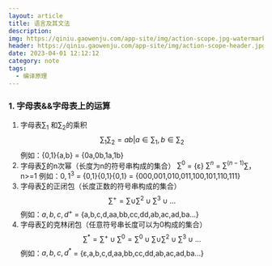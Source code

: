 ```yaml
---
layout: article
title: 语言及其文法
description: 
img: https://qiniu.gaowenju.com/app-site/img/action-scope.jpg-watermark
header: https://qiniu.gaowenju.com/app-site/img/action-scope-header.jpg-watermark
date: 2023-04-01 12:12:12
category: note
tags:
  - 编译原理
---
```


### 1. 字母表&&字母表上的运算

1. 字母表$∑_1$ 和$∑_2$的乘积
	$$∑_1∑_2 = {ab|a∈∑_1,b∈∑_2}$$
	例如：{0,1}{a,b} = {0a,0b,1a,1b}
1. 字母表∑的n次幂（长度为n的符号串构成的集合）
	$∑^0$ = {ε}
	$∑^n$ = $∑^(n-1)$∑，n>=1
	例如：${0,1}^3$ = {0,1}{0,1}{0,1} = {000,001,010,011,100,101,110,111}
1. 字母表∑的正闭包（长度正数的符号串构成的集合）
	$$∑^+ = ∑∪∑^2∪∑^3∪...$$
	例如：${a,b,c,d}^+$ = {a,b,c,d,aa,bb,cc,dd,ab,ac,ad,ba...}
1. 字母表∑的克林闭包（任意符号串长度可以为0构成的集合）
	$$∑^* = ∑^+∪∑^0 = ∑^0∪∑∪∑^2∪∑^3∪...$$
	例如：${a,b,c,d}^*$ = {ε,a,b,c,d,aa,bb,cc,dd,ab,ac,ad,ba...}